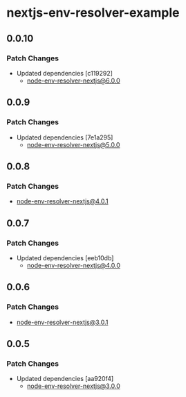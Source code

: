 # nextjs-env-resolver-example

## 0.0.10

### Patch Changes

- Updated dependencies [c119292]
  - node-env-resolver-nextjs@6.0.0

## 0.0.9

### Patch Changes

- Updated dependencies [7e1a295]
  - node-env-resolver-nextjs@5.0.0

## 0.0.8

### Patch Changes

- node-env-resolver-nextjs@4.0.1

## 0.0.7

### Patch Changes

- Updated dependencies [eeb10db]
  - node-env-resolver-nextjs@4.0.0

## 0.0.6

### Patch Changes

- node-env-resolver-nextjs@3.0.1

## 0.0.5

### Patch Changes

- Updated dependencies [aa920f4]
  - node-env-resolver-nextjs@3.0.0
